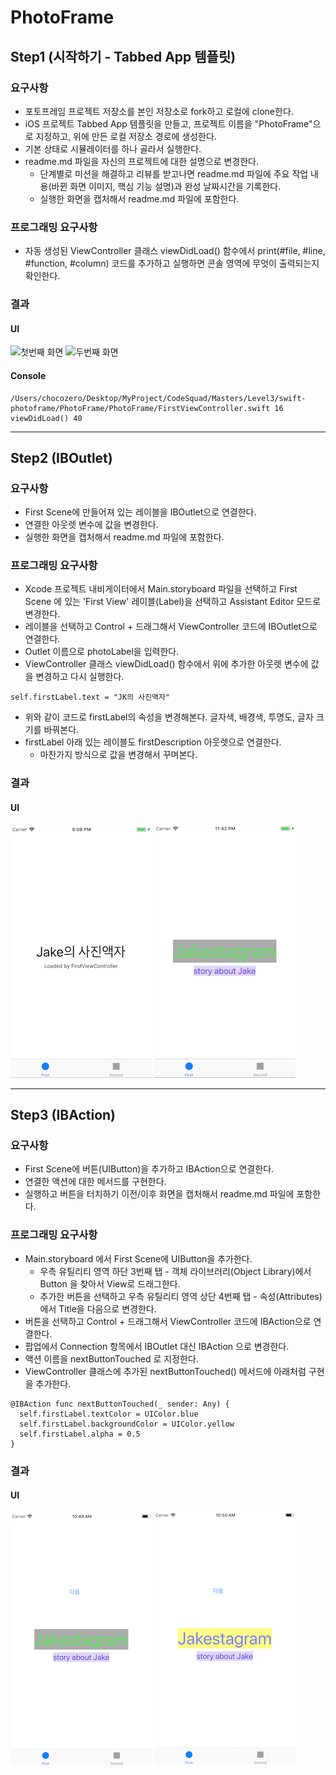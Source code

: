 # PhotoFrame

## Step1 (시작하기 - Tabbed App 템플릿)
### 요구사항
- 포토프레임 프로젝트 저장소를 본인 저장소로 fork하고 로컬에 clone한다.
- iOS 프로젝트 Tabbed App 템플릿을 만들고, 프로젝트 이름을 "PhotoFrame"으로 지정하고, 위에 만든 로컬 저장소 경로에 생성한다.
- 기본 상태로 시뮬레이터를 하나 골라서 실행한다.
- readme.md 파일을 자신의 프로젝트에 대한 설명으로 변경한다.
    + 단계별로 미션을 해결하고 리뷰를 받고나면 readme.md 파일에 주요 작업 내용(바뀐 화면 이미지, 핵심 기능 설명)과 완성 날짜시간을 기록한다.
    + 실행한 화면을 캡처해서 readme.md 파일에 포함한다.

### 프로그래밍 요구사항
- 자동 생성된 ViewController 클래스 viewDidLoad() 함수에서 print(#file, #line, #function, #column) 코드를 추가하고 실행하면 콘솔 영역에 무엇이 출력되는지 확인한다.

### 결과
#### UI
![첫번째 화면](capture/step1_01.png)
![두번째 화면](capture/step1_02.png)

#### Console
```
/Users/chocozero/Desktop/MyProject/CodeSquad/Masters/Level3/swift-photoframe/PhotoFrame/PhotoFrame/FirstViewController.swift 16 viewDidLoad() 40
```

---
## Step2 (IBOutlet)
### 요구사항
- First Scene에 만들어져 있는 레이블을 IBOutlet으로 연결한다.
- 연결한 아웃렛 변수에 값을 변경한다.
- 실행한 화면을 캡처해서 readme.md 파일에 포함한다.

### 프로그래밍 요구사항
- Xcode 프로젝트 내비게이터에서 Main.storyboard 파일을 선택하고 First Scene 에 있는 'First View' 레이블(Label)을 선택하고 Assistant Editor 모드로 변경한다.
- 레이블을 선택하고 Control + 드래그해서 ViewController 코드에 IBOutlet으로 연결한다.
- Outlet 이름으로 photoLabel을 입력한다.
- ViewController 클래스 viewDidLoad() 함수에서 위에 추가한 아웃렛 변수에 값을 변경하고 다시 실행한다.
```
self.firstLabel.text = "JK의 사진액자"
```
- 위와 같이 코드로 firstLabel의 속성을 변경해본다. 글자색, 배경색, 투명도, 글자 크기를 바꿔본다.
- firstLabel 아래 있는 레이블도 firstDescription 아웃렛으로 연결한다.
    + 마찬가지 방식으로 값을 변경해서 꾸며본다.

### 결과
#### UI
![중간](capture/step2_01.png)
![최종](capture/step2_02.png)

---
## Step3 (IBAction)
### 요구사항
- First Scene에 버튼(UIButton)을 추가하고 IBAction으로 연결한다.
- 연결한 액션에 대한 메서드를 구현한다.
- 실행하고 버튼을 터치하기 이전/이후 화면을 캡처해서 readme.md 파일에 포함한다.

### 프로그래밍 요구사항
- Main.storyboard 에서 First Scene에 UIButton을 추가한다.
    + 우측 유틸리티 영역 하단 3번째 탭 - 객체 라이브러리(Object Library)에서 Button 을 찾아서 View로 드래그한다.
    + 추가한 버튼을 선택하고 우측 유틸리티 영역 상단 4번째 탭 - 속성(Attributes)에서 Title을 다음으로 변경한다.
- 버튼을 선택하고 Control + 드래그해서 ViewController 코드에 IBAction으로 연결한다.
- 팝업에서 Connection 항목에서 IBOutlet 대신 IBAction 으로 변경한다.
- 액션 이름을 nextButtonTouched 로 지정한다.
- ViewController 클래스에 추가된 nextButtonTouched() 메서드에 아래처럼 구현을 추가한다.
```
@IBAction func nextButtonTouched(_ sender: Any) {
  self.firstLabel.textColor = UIColor.blue
  self.firstLabel.backgroundColor = UIColor.yellow
  self.firstLabel.alpha = 0.5
}
```
### 결과
#### UI
![버튼 누르기 전](capture/step3_01.png)
![버튼 누른 후](capture/step3_02.png)
